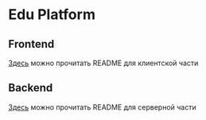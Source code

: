 # Edu Platform

## Frontend

[Здесь](./frontend/README.md) можно прочитать README для клиентской части

## Backend

[Здесь](./backend/README.md) можно прочитать README для серверной части
